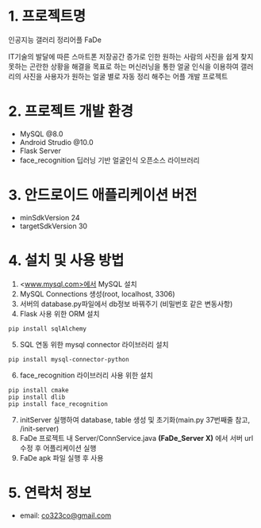 # 1. 프로젝트명
인공지능 갤러리 정리어플 FaDe

IT기술의 발달에 따른 스마트폰 저장공간 증가로 인한 원하는 사람의 사진을 쉽게 찾지 못하는 곤란한 상황을 해결을 목표로 하는 머신러닝을 통한 얼굴 인식을 이용하여 갤러리의 사진을 사용자가 원하는 얼굴 별로 자동 정리 해주는 어플 개발 프로젝트

# 2. 프로젝트 개발 환경
- MySQL @8.0
- Android Strudio @10.0
- Flask Server
- face_recognition 딥러닝 기반 얼굴인식 오픈소스 라이브러리

# 3. 안드로이드 애플리케이션 버전
- minSdkVersion 24
- targetSdkVersion 30

# 4. 설치 및 사용 방법
1. <www.mysql.com>에서 MySQL 설치
2. MySQL Connections 생성(root, localhost, 3306)
3. 서버의 database.py파일에서 db정보 바꿔주기 (비밀번호 같은 변동사항)
4. Flask 사용 위한 ORM 설치 
```
pip install sqlAlchemy
```
5. SQL 연동 위한 mysql connector 라이브러리 설치
```
pip install mysql-connector-python
```
6. face_recognition 라이브러리 사용 위한 설치
```
pip install cmake
pip install dlib
pip install face_recognition
```

7. initServer 실행하여 database, table 생성 및 초기화(main.py 37번째줄 참고, /init-server)
8. FaDe 프로젝트 내 Server/ConnService.java **(FaDe_Server X)** 에서 서버 url 수정 후 어플리케이션 실행
9. FaDe apk 파일 실행 후 사용

# 5. 연락처 정보
- email: co323co@gmail.com​
